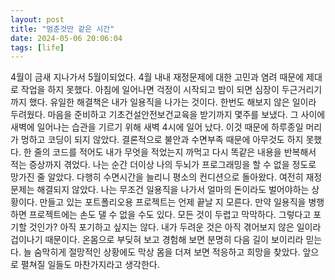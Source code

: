 ```yaml
---
layout: post
title: "멈춘것만 같은 시간"
date: 2024-05-06 20:06:04
tags: [life]
---
```


4월이 금새 지나가서 5월이되었다. 4월 내내 재정문제에 대한 고민과 염려 때문에 제대로 작업을 하지 못했다. 아침에 일어나면 걱정이 시작되고 밤이 되면 심장이 두근거리기까지 했다. 유일한 해결책은 내가 일용직을 나가는 것이다. 한번도 해보지 않은 일이라 두려웠다. 마음을 준비하고 기초건설안전보건교육을 받기까지 몇주를 보냈다. 그 사이에 새벽에 일어나는 습관을 기르기 위해 새벽 4시에 일어 났다. 이것 때문에 하루종일 머리가 멍하고 코딩이 되지 않았다. 결론적으로 불안과 수면부족 때문에 아무것도 하지 못했다. 한 줄의 코드를 적어도 내가 무엇을 적었는지 까먹고 다시 똑같은 내용을 반복해서 적는 증상까지 겪었다. 나는 순간 더이상 나의 두뇌가 프로그래밍을 할 수 없을 정도로 망가진 줄 알았다. 다행히 수면시간을 늘리니 평소의 컨디션으로 돌아왔다. 여전히 재정문제는 해결되지 않았다. 나는 무조건 일용직을 나가서 얼마의 돈이라도 벌어야하는 상황이다. 만들고 있는 포트폴리오용 프로젝트는 언제 끝날 지 모른다. 만약 일용직을 병행하면 프로젝트에는 손도 댈 수 없을 수도 있다. 모든 것이 두렵고 막막하다. 그렇다고 포기할 것인가? 아직 포기하고 싶지는 않다. 내가 두려운 것은 아직 겪어보지 않은 일이라 겁이나기 때문이다. 온몸으로 부딪혀 보고 경험해 보면 분명히 다음 길이 보이리라 믿는다. 늘 숨막히게 절망적인 상황에도 막상 몸을 더져 보면 적응하고 희망을 찾았다. 앞으로 펼쳐질 일들도 마찬가지라고 생각한다.